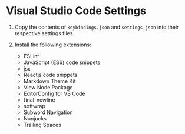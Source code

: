 # Visual Studio Code Settings

1. Copy the contents of `keybindings.json` and `settings.json` into their respective settings files.

2. Install the following extensions:
    * ESLint
    * JavaScript (ES6) code snippets
    * jsx
    * Reactjs code snippets
    * Markdown Theme Kit
    * View Node Package
    * EditorConfig for VS Code
    * final-newline
    * softwrap
    * Subword Navigation
    * Nunjucks
    * Trailing Spaces
